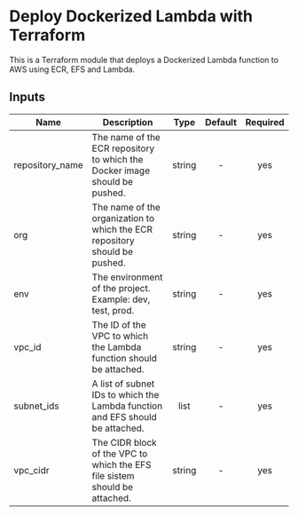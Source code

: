 # Deploy Dockerized Lambda with Terraform

This is a Terraform module that deploys a Dockerized Lambda function to AWS using ECR, EFS and Lambda.


## Inputs

| Name            | Description                                                                   |  Type  | Default | Required |
| --------------- | ----------------------------------------------------------------------------- | :----: | :-----: | :------: |
| repository_name | The name of the ECR repository to which the Docker image should be pushed.    | string |    -    |   yes    |
| org             | The name of the organization to which the ECR repository should be pushed.    | string |    -    |   yes    |
| env             | The environment of the project. Example: dev, test, prod.                     | string |    -    |   yes    |
| vpc_id          | The ID of the VPC to which the Lambda function should be attached.            | string |    -    |   yes    |
| subnet_ids      | A list of subnet IDs to which the Lambda function and EFS should be attached. |  list  |    -    |   yes    |
| vpc_cidr        | The CIDR block of the VPC to which the EFS file sistem should be attached.    | string |    -    |   yes    |
